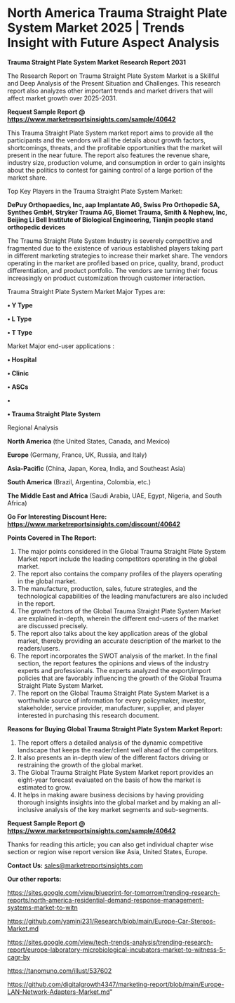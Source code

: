 # North America Trauma Straight Plate System Market 2025 | Trends Insight with Future Aspect Analysis

<strong>Trauma Straight Plate System Market Research Report 2031</strong>

The Research Report on Trauma Straight Plate System Market is a Skillful and Deep Analysis of the Present Situation and Challenges. This research report also analyzes other important trends and market drivers that will affect market growth over 2025-2031.

<strong>Request Sample Report @ <a href=https://www.marketreportsinsights.com/sample/40642>https://www.marketreportsinsights.com/sample/40642</a></strong>

This Trauma Straight Plate System market report aims to provide all the participants and the vendors will all the details about growth factors, shortcomings, threats, and the profitable opportunities that the market will present in the near future. The report also features the revenue share, industry size, production volume, and consumption in order to gain insights about the politics to contest for gaining control of a large portion of the market share.

Top Key Players in the Trauma Straight Plate System Market:

<strong>DePuy Orthopaedics, Inc, aap Implantate AG, Swiss Pro Orthopedic SA, Synthes GmbH, Stryker Trauma AG, Biomet Trauma, Smith & Nephew, Inc, Beijing Li Bell Institute of Biological Engineering, Tianjin people stand orthopedic devices</strong>

The Trauma Straight Plate System Industry is severely competitive and fragmented due to the existence of various established players taking part in different marketing strategies to increase their market share. The vendors operating in the market are profiled based on price, quality, brand, product differentiation, and product portfolio. The vendors are turning their focus increasingly on product customization through customer interaction.

Trauma Straight Plate System Market Major Types are:

<strong>•  Y Type

•  L Type

•  T Type</strong>

Market Major end-user applications :

<strong>•  Hospital

•  Clinic

•  ASCs

•  

•  Trauma Straight Plate System</strong>

Regional Analysis

</u><strong><b>North America</b></strong> (the United States, Canada, and Mexico)

<strong><b>Europe </b></strong>(Germany, France, UK, Russia, and Italy)

<strong><b>Asia-Pacific</b></strong> (China, Japan, Korea, India, and Southeast Asia)

<strong><b>South America</b></strong> (Brazil, Argentina, Colombia, etc.)

<strong><b>The Middle East and Africa</b></strong> (Saudi Arabia, UAE, Egypt, Nigeria, and South Africa)

<strong>Go For Interesting Discount Here: <a href=https://www.marketreportsinsights.com/discount/40642>https://www.marketreportsinsights.com/discount/40642</a></strong>

<strong>Points Covered in The Report:</strong>
<ol>
  <li>The major points considered in the Global Trauma Straight Plate System Market report include the leading competitors operating in the global market.</li>
  <li>The report also contains the company profiles of the players operating in the global market.</li>
  <li>The manufacture, production, sales, future strategies, and the technological capabilities of the leading manufacturers are also included in the report.</li>
  <li>The growth factors of the Global Trauma Straight Plate System Market are explained in-depth, wherein the different end-users of the market are discussed precisely.</li>
  <li>The report also talks about the key application areas of the global market, thereby providing an accurate description of the market to the readers/users.</li>
  <li>The report incorporates the SWOT analysis of the market. In the final section, the report features the opinions and views of the industry experts and professionals. The experts analyzed the export/import policies that are favorably influencing the growth of the Global Trauma Straight Plate System Market.</li>
  <li>The report on the Global Trauma Straight Plate System Market is a worthwhile source of information for every policymaker, investor, stakeholder, service provider, manufacturer, supplier, and player interested in purchasing this research document.</li>
</ol>
<strong>Reasons for Buying Global Trauma Straight Plate System Market Report:</strong>

<ol>
  <li>The report offers a detailed analysis of the dynamic competitive landscape that keeps the reader/client well ahead of the competitors.</li>
  <li>It also presents an in-depth view of the different factors driving or restraining the growth of the global market.</li>
  <li>The Global Trauma Straight Plate System Market report provides an eight-year forecast evaluated on the basis of how the market is estimated to grow.</li>
  <li>It helps in making aware business decisions by having providing thorough insights insights into the global market and by making an all-inclusive analysis of the key market segments and sub-segments.</li>
</ol>
<strong>Request Sample Report @ <a href=https://www.marketreportsinsights.com/sample/40642>https://www.marketreportsinsights.com/sample/40642</a></strong>


Thanks for reading this article; you can also get individual chapter wise section or region wise report version like Asia, United States, Europe.

<strong>Contact Us:</strong>
sales@marketreportsinsights.com

<strong>Our other reports:</strong>

<a href=https://sites.google.com/view/blueprint-for-tomorrow/trending-research-reports/north-america-residential-demand-response-management-systems-market-to-witn>https://sites.google.com/view/blueprint-for-tomorrow/trending-research-reports/north-america-residential-demand-response-management-systems-market-to-witn</a>

<a href=https://github.com/yamini231/Research/blob/main/Europe-Car-Stereos-Market.md>https://github.com/yamini231/Research/blob/main/Europe-Car-Stereos-Market.md</a>

<a href=https://sites.google.com/view/tech-trends-analysis/trending-research-report/europe-laboratory-microbiological-incubators-market-to-witness-5-cagr-by>https://sites.google.com/view/tech-trends-analysis/trending-research-report/europe-laboratory-microbiological-incubators-market-to-witness-5-cagr-by</a>

<a href=https://tanomuno.com/illust/537602>https://tanomuno.com/illust/537602</a>

<a href=https://github.com/digitalgrowth4347/marketing-report/blob/main/Europe-LAN-Network-Adapters-Market.md>https://github.com/digitalgrowth4347/marketing-report/blob/main/Europe-LAN-Network-Adapters-Market.md</a>"

